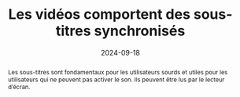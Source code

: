 ---
title: Les vidéos comportent des sous-titres synchronisés 
abstract: Les sous-titres sont fondamentaux pour les utilisateurs sourds et utiles pour les utilisateurs qui ne peuvent pas activer le son. Ils peuvent être lus par le lecteur d’écran.
categories: ["Images et médias"]
agrege: O4117-E028
opquast: '4 117'
indiceebook: '28'
description: "Règle n° 028"
before: "027"
weight: "028"
after: "029"
actif: '1'
layout: rules
date: 2024-09-18
tags: ["Accessibilité", "Utilisabilité", "Lisibilité", "Interopérabilité", "Écoconception"]
objectif: ["Permettre aux utilisateurs qui ne peuvent accéder au son ou sourds de disposer d'une alternative visuelle synchronisée avec l'image pour suivre confortablement le déroulement de la vidéo sans devoir utiliser un transcript externe.", "
Rendre accessible la vidéo
"]
Meo: ["Associer à chaque contenu vidéo des sous-titres synchronisés reprenant au moins l'information donnée par la parole."]
Controle: ["Vérifier, pour chaque contenu vidéo fournissant une information par la parole, que celle-ci peut être lue via des sous-titres synchronisés."
]
epubcheck: 
ace: 
humancheck: true
ReadiumGoToolkit: 
Source: ["Opquast"]
Referentiel: [""]
steps: ["Conception", "Éditorial"]
---